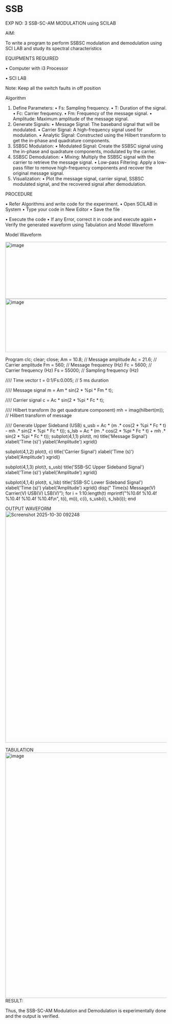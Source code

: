 # SSB

EXP NO: 3	SSB-SC-AM MODULATION using SCILAB

AIM:

To write a program to perform SSBSC modulation and demodulation using SCI LAB and study its spectral characteristics

EQUIPMENTS REQUIRED

•	Computer with i3 Processor

•	SCI LAB

Note: Keep all the switch faults in off position


Algorithm
1.	Define Parameters:
•	Fs: Sampling frequency.
•	T: Duration of the signal.
•	Fc: Carrier frequency.
•	Fm: Frequency of the message signal.
•	Amplitude: Maximum amplitude of the message signal.
2.	Generate Signals:
•	Message Signal: The baseband signal that will be modulated.
•	Carrier Signal: A high-frequency signal used for modulation.
•	Analytic Signal: Constructed using the Hilbert transform to get the in-phase and quadrature components.
3.	SSBSC Modulation:
•	Modulated Signal: Create the SSBSC signal using the in-phase and quadrature components, modulated by the carrier.
4.	SSBSC Demodulation:
•	Mixing: Multiply the SSBSC signal with the carrier to retrieve the message signal.
•	Low-pass Filtering: Apply a low-pass filter to remove high-frequency components and recover the original message signal.
5.	Visualization:
•	Plot the message signal, carrier signal, SSBSC modulated signal, and the recovered signal after demodulation.


PROCEDURE

•	Refer Algorithms and write code for the experiment.
•	Open SCILAB in System
•	Type your code in New Editor
•	Save the file
 
•	Execute the code
•	If any Error, correct it in code and execute again
•	Verify the generated waveform using Tabulation and Model Waveform

Model Waveform

<img width="704" height="178" alt="image" src="https://github.com/user-attachments/assets/32ee29b3-0d95-4192-9762-972d50c05c90" />
<img width="706" height="167" alt="image" src="https://github.com/user-attachments/assets/bff0d8fd-d679-444e-af37-0b34585853c1" />

Program
clc;
clear;
close;
Am = 10.8;          // Message amplitude
Ac = 21.6;          // Carrier amplitude
Fm = 560;           // Message frequency (Hz)
Fc = 5600;          // Carrier frequency (Hz)
Fs = 55000;         // Sampling frequency (Hz)

//// Time vector
t = 0:1/Fs:0.005;   // 5 ms duration

//// Message signal
m = Am * sin(2 * %pi * Fm * t);

//// Carrier signal
c = Ac * sin(2 * %pi * Fc * t);

//// Hilbert transform (to get quadrature component)
mh = imag(hilbert(m));   // Hilbert transform of message

//// Generate Upper Sideband (USB)
s_usb = Ac * (m .* cos(2 * %pi * Fc * t) - mh .* sin(2 * %pi * Fc * t));
s_lsb = Ac * (m .* cos(2 * %pi * Fc * t) + mh .* sin(2 * %pi * Fc * t));
subplot(4,1,1)
plot(t, m)
title('Message Signal')
xlabel('Time (s)')
ylabel('Amplitude')
xgrid()

subplot(4,1,2)
plot(t, c)
title('Carrier Signal')
xlabel('Time (s)')
ylabel('Amplitude')
xgrid()

subplot(4,1,3)
plot(t, s_usb)
title('SSB-SC Upper Sideband Signal')
xlabel('Time (s)')
ylabel('Amplitude')
xgrid()

subplot(4,1,4)
plot(t, s_lsb)
title('SSB-SC Lower Sideband Signal')
xlabel('Time (s)')
ylabel('Amplitude')
xgrid()
disp("   Time(s)        Message(V)        Carrier(V)        USB(V)        LSB(V)");
for i = 1:10:length(t)
    mprintf("%10.6f    %10.4f    %10.4f    %10.4f    %10.4f\n", t(i), m(i), c(i), s_usb(i), s_lsb(i));
end

OUTPUT WAVEFORM
<img width="764" height="723" alt="Screenshot 2025-10-30 092248" src="https://github.com/user-attachments/assets/122e897a-0d28-475f-8715-62e09e23d03a" />



TABULATION
<img width="1280" height="767" alt="image" src="https://github.com/user-attachments/assets/0db73aac-164d-463b-a453-7436f0b7e1b7" />
RESULT:

Thus, the SSB-SC-AM Modulation and Demodulation is experimentally done and the output is verified.





